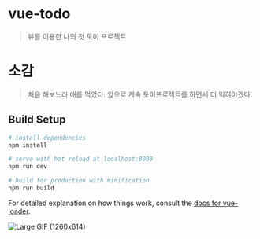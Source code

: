 # vue-todo

> 뷰를 이용한 나의 첫 토이 프로젝트

# 소감
> 처음 해보느라 애를 먹었다. 앞으로 계속 토이프로젝트를 하면서 더 익혀야겠다. 

## Build Setup

``` bash
# install dependencies
npm install

# serve with hot reload at localhost:8080
npm run dev

# build for production with minification
npm run build
```

For detailed explanation on how things work, consult the [docs for vue-loader](http://vuejs.github.io/vue-loader).



![Large GIF (1260x614)](https://user-images.githubusercontent.com/67423191/215760325-9c20d843-d5f0-41c5-b19a-f5a522acf35d.gif)
